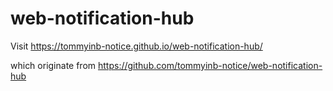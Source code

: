 # web-notification-hub

Visit https://tommyinb-notice.github.io/web-notification-hub/

which originate from https://github.com/tommyinb-notice/web-notification-hub
